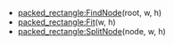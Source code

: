 - [packed_rectangle:FindNode](nil)(root, w, h)
- [packed_rectangle:Fit](nil)(w, h)
- [packed_rectangle:SplitNode](nil)(node, w, h)